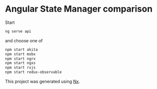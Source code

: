# Angular State Manager comparison

Start
```bash
ng serve api
```

and choose one of
```bash
npm start akita
npm start mobx
npm start ngrx
npm start ngxs
npm start rxjs
npm start redux-observable
```

This project was generated using [Nx](https://nx.dev).
